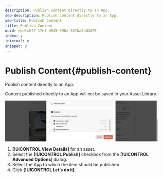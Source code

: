 ```yaml
---
description: Publish content directly to an App.
seo-description: Publish content directly to an App.
seo-title: Publish Content
title: Publish Content
uuid: ebdfcb97-17ef-4945-996a-837ba4dd3d76
index: y
internal: n
snippet: y
---
```


# Publish Content{#publish-content}

Publish content directly to an App.

Content published directly to an App will not be saved in your Asset Library.

![](assets/DiscoverViewDetailsPublish-1024x272.png)

1. **[!UICONTROL View Details]** for an asset.
1. Select the **[!UICONTROL Publish]** checkbox from the **[!UICONTROL Advanced Options]** dialog.
1. Select the App to which the item should be published.
1. Click **[!UICONTROL Let’s do it]**.
